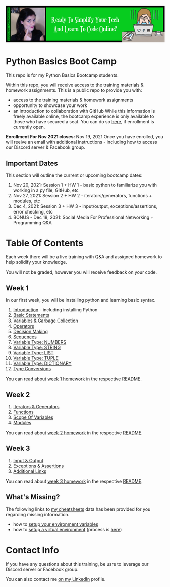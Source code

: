 <a href='https://www.learntocodeonline.com/'><img src='https://github.com/ProsperousHeart/TrainingUsingJupyter/blob/master/IMGs/learn-to-code-online.png?raw=true'></a>

# Python Basics Boot Camp

This repo is for my Python Basics Bootcamp students.

Within this repo, you will receive access to the training materials & homework assignments. This is a public repo to provide you with:
- access to the training materials & homework assignments
- opportunity to showcase your work
- an introduction to collaboration with GitHub
While this information is freely available online, the bootcamp experience is only available to those who have secured a seat. You can do so [here](https://prosperousheart.com/python-bootcamp), if enrollment is currently open.

**Enrollment For Nov 2021 closes:**  Nov 19, 2021
Once you have enrolled, you will reeive an email with additional instructions - including how to access our Discord server & Facebook group.

## Important Dates

This section will outline the current or upcoming bootcamp dates:
1. Nov 20, 2021:  Session 1 + HW 1 - basic python to familiarize you with working in a py file, GitHub, etc
2. Nov 27, 2021:  Session 2 + HW 2 - iterators/generators, functions + modules, etc
3. Dec 4, 2021:  Session 3 + HW 3 - input/output, exceptions/assertions, error checking, etc
4. BONUS - Dec 18, 2021:  Social Media For Professional Networking + Programming Q&A

# Table Of Contents

Each week there will be a live training with Q&A and assigned homework to help solidify your knowledge.

You will not be graded, however you will receive feedback on your code.

## Week 1

In our first week, you will be installing python and learning basic syntax.

1. [Introduction](Week_1/Python_Basics_01_-_Introduction.ipynb) - including installing Python
2. [Basic Statements](Week_1/Python_Basics_02_-_Syntax_And_Basic_Statements.ipynb)
3. [Variables & Garbage Collection](Week_1/Python_Basics_03_-_Variables_&_Garbage_Collection.ipynb)
4. [Operators](Week_1/Python_Basics_04_-_Operators.ipynb)
5. [Decision Making](Week_1/Python_Basics_05_-_Decision_Making.ipynb)
6. [Sequences](Week_1/Python_Basics_06_-_Sequences.ipynb)
7. [Variable Type:  NUMBERS](Week_1/Python_Basics_07_-_Variable_Type_NUMBERS.ipynb)
8. [Variable Type:  STRING](Week_1/Python_Basics_08_-_Variable_Type_STRING.ipynb)
9. [Variable Type:  LIST](Week_1/Python_Basics_09_-_Variable_Type_LIST.ipynb)
10. [Variable Type:  TUPLE](Week_1/Python_Basics_10_-_Variable_Type_TUPLE.ipynb)
11. [Variable Type:  DICTIONARY](Week_1/Python_Basics_11_-_Variable_Type_DICTIONARY.ipynb)
12. [Type Conversions](Week_1/Python_Basics_12_-_Type_Conversions.ipynb)

You can read about [week 1 homework](Week_1/HW/) in the respective [README](Week_1/HW/README.MD).

## Week 2

1. [Iterators & Generators](Week_2/Python_Basics_13_-_Iterators_And_Generators.ipynb)
2. [Functions](Week_2/Python_Basics_14_-_Functions.ipynb)
3. [Scope Of Variables](Week_2/Python_Basics_15_-_Scope_Of_Variables.ipynb)
4. [Modules](Week_2/Python_Basics_16_-_Modules.ipynb)

You can read about [week 2 homework](Week_2/HW/) in the respective [README](Week_2/HW/README.MD).

## Week 3

1. [Input & Output](Week_3/Python_Basics_17_-_Input_&_Output.ipynb)
2. [Exceptions & Assertions](Week_3/Python_Basics_18_-_Exceptions_&_Assertions.ipynb)
3. [Additional Links](Week_3/Python_Basics_19_-_Additional_Links.ipynb)

You can read about [week 3 homework](Week_3/HW/) in the respective [README](Week_3/HW/README.MD).

## What's Missing?

The following links to [my cheatsheets](https://github.com/ProsperousHeart/cheatsheets) data has been provided for you regarding missing information.

- how to [setup your environment variables](https://github.com/ProsperousHeart/cheatsheets/blob/master/Processes/SetEnvVars.md)
- how to [setup a virtual environment](https://github.com/ProsperousHeart/cheatsheets/blob/master/Tools/VirtualEnvironments.md) (process is [here](https://github.com/ProsperousHeart/cheatsheets/blob/master/Processes/virtualenvs.md))

# Contact Info

If you have any questions about this training, be usre to leverage our Discord server or Facebook group.

You can also contact me [on my LinkedIn](https://linkedin.com/in/kkeeton/) profile.
